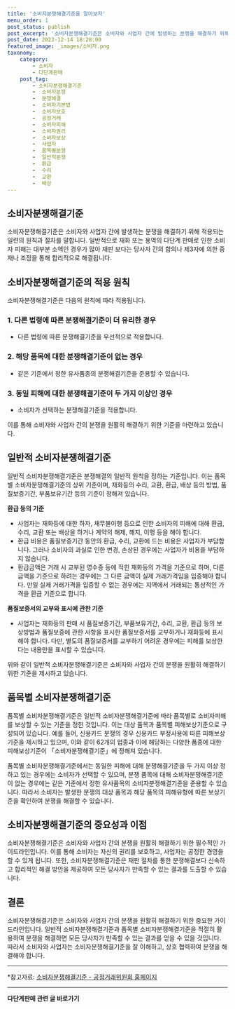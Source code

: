 ```yaml
---
title: '소비자분쟁해결기준을 알아보자'
menu_order: 1
post_status: publish
post_excerpt: '소비자분쟁해결기준은 소비자와 사업자 간에 발생하는 분쟁을 해결하기 위해 적용되는 일련의 원칙과 절차를 말합니다. 일반적으로 재화 또는 용역의 다단계 판매로 인한 소비자 피해는 대부분 소액인 경우가 많아 재판 보다는 당사자 간의 합의나 제3자에 의한 중재나 조정을 통해 합리적으로 해결됩니다.'
post_date: 2023-12-14 18:28:00
featured_image: _images/소비자.png
taxonomy:
    category:
        - 소비자
        - 다단계판매
    post_tag:
        - 소비자분쟁해결기준
        -  소비자분쟁
        -  분쟁해결
        -  소비자기본법
        -  소비자보호
        -  공정거래
        -  소비자피해
        -  소비자권리
        -  소비자보상
        -  사업자
        -  품목별분쟁
        -  일반적분쟁
        -  환급
        -  수리
        -  교환
        -  배상
---
```




## **소비자분쟁해결기준**

소비자분쟁해결기준은 소비자와 사업자 간에 발생하는 분쟁을 해결하기 위해 적용되는 일련의 원칙과 절차를 말합니다. 일반적으로 재화 또는 용역의 다단계 판매로 인한 소비자 피해는 대부분 소액인 경우가 많아 재판 보다는 당사자 간의 합의나 제3자에 의한 중재나 조정을 통해 합리적으로 해결됩니다.

## **소비자분쟁해결기준의 적용 원칙**

소비자분쟁해결기준은 다음의 원칙에 따라 적용됩니다.

### **1. 다른 법령에 따른 분쟁해결기준이 더 유리한 경우**
- 다른 법령에 따른 분쟁해결기준을 우선적으로 적용합니다.

### **2. 해당 품목에 대한 분쟁해결기준이 없는 경우**
- 같은 기준에서 정한 유사품종의 분쟁해결기준을 준용할 수 있습니다.

### **3. 동일 피해에 대한 분쟁해결기준이 두 가지 이상인 경우**
- 소비자가 선택하는 분쟁해결기준을 적용합니다.

이를 통해 소비자와 사업자 간의 분쟁을 원활히 해결하기 위한 기준을 마련하고 있습니다.

## **일반적 소비자분쟁해결기준**

일반적 소비자분쟁해결기준은 분쟁해결의 일반적 원칙을 정하는 기준입니다. 이는 품목별 소비자분쟁해결기준의 상위 기준이며, 재화등의 수리, 교환, 환급, 배상 등의 방법, 품질보증기간, 부품보유기간 등의 기준이 정해져 있습니다.

**환급 등의 기준**
- 사업자는 재화등에 대한 하자, 채무불이행 등으로 인한 소비자의 피해에 대해 환급, 수리, 교환 또는 배상을 하거나 계약의 해제, 해지, 이행 등을 해야 합니다.
- 환급 비용은 품질보증기간 동안의 환급, 수리, 교환에 드는 비용은 사업자가 부담합니다. 그러나 소비자의 과실로 인한 변경, 손상된 경우에는 사업자가 비용을 부담하지 않습니다.
- 환급금액은 거래 시 교부된 영수증 등에 적힌 재화등의 가격을 기준으로 하며, 다른 금액을 기준으로 하려는 경우에는 그 다른 금액이 실제 거래가격임을 입증해야 합니다. 만일 실제 거래가격을 입증할 수 없는 경우에는 지역에서 거래되는 통상적인 가격을 환급 기준으로 합니다.

**품질보증서의 교부와 표시에 관한 기준**
- 사업자는 재화등의 판매 시 품질보증기간, 부품보유기간, 수리, 교환, 환급 등의 보상방법과 품질보증에 관한 사항을 표시한 품질보증서를 교부하거나 재화등에 표시해야 합니다. 다만, 별도의 품질보증서를 교부하기 어려운 경우에는 피해를 보상한다는 내용만을 표시할 수 있습니다.

위와 같이 일반적 소비자분쟁해결기준은 소비자와 사업자 간의 분쟁을 원활히 해결하기 위한 기준을 제시하고 있습니다.

## **품목별 소비자분쟁해결기준**

품목별 소비자분쟁해결기준은 일반적 소비자분쟁해결기준에 따라 품목별로 소비자피해를 보상할 수 있는 기준을 정한 것입니다. 이는 대상 품목과 품목별 피해보상기준으로 구성되어 있습니다. 예를 들어, 신용카드 분쟁의 경우 신용카드 부정사용에 따른 피해보상기준을 제시하고 있으며, 이와 같이 62개의 업종과 이에 해당하는 다양한 품종에 대한 피해보상기준이 「소비자분쟁해결기준」에 정해져 있습니다.

품목별 소비자분쟁해결기준에서는 동일한 피해에 대해 분쟁해결기준을 두 가지 이상 정하고 있는 경우에는 소비자가 선택할 수 있으며, 분쟁 품목에 대해 소비자분쟁해결기준이 없는 경우에는 같은 기준에서 정한 유사품목의 소비자분쟁해결기준을 준용할 수 있습니다. 따라서 소비자는 발생한 분쟁의 대상 품목과 해당 품목의 피해유형에 따른 보상기준을 확인하여 분쟁을 해결할 수 있습니다.

## **소비자분쟁해결기준의 중요성과 이점**

소비자분쟁해결기준은 소비자와 사업자 간의 분쟁을 원활히 해결하기 위한 필수적인 가이드라인입니다. 이를 통해 소비자는 자신의 권리를 보호하고, 사업자는 공정한 경영을 할 수 있게 됩니다. 또한, 소비자분쟁해결기준은 재판 절차를 통한 분쟁해결보다 신속하고 합리적인 해결 방안을 제공하여 모든 당사자가 만족할 수 있는 결과를 도출할 수 있습니다.

## **결론**

소비자분쟁해결기준은 소비자와 사업자 간의 분쟁을 원활히 해결하기 위한 중요한 가이드라인입니다. 일반적 소비자분쟁해결기준과 품목별 소비자분쟁해결기준을 적절히 활용하여 분쟁을 해결하면 모든 당사자가 만족할 수 있는 결과를 얻을 수 있을 것입니다. 따라서 소비자와 사업자는 소비자분쟁해결기준을 잘 이해하고, 상호 협력하여 분쟁을 해결해야 합니다.

---
*참고자료: [소비자분쟁해결기준 - 공정거래위원회 홈페이지](https://www.ftc.go.kr/www/bizCommList.do?key=232&bbsCd=BM184)
<!-- wp:separator -->
<hr class="wp-block-separator has-alpha-channel-opacity"/>
<!-- /wp:separator -->

<!-- wp:group {"backgroundColor":"base","layout":{"type":"constrained"}} -->
<div class="wp-block-group has-base-background-color has-background"><!-- wp:paragraph {"align":"center","fontSize":"medium"} -->
<p class="has-text-align-center has-large-font-size"><strong>다단계판매 관련 글 바로가기</strong></p>
<!-- /wp:paragraph -->


<!-- wp:latest-posts
{"categories":[{"id":30694,"count":19,"description":"","link":"https://uknowlaw.com/category/%eb%8b%a4%eb%8b%a8%ea%b3%84%ed%8c%90%eb%a7%a4/","name":"다단계판매","slug":"다단계판매","taxonomy":"category","parent":0,"meta":[],"_links":{"self":[{"href":"https://uknowlaw.com/wp-json/wp/v2/categories/30694"}],"collection":[{"href":"https://uknowlaw.com/wp-json/wp/v2/categories"}],"about":[{"href":"https://uknowlaw.com/wp-json/wp/v2/taxonomies/category"}],"wp:post_type":[{"href":"https://uknowlaw.com/wp-json/wp/v2/posts?categories=30694"}],"curies":[{"name":"wp","href":"https://api.w.org/{rel}","templated":true}]}}],"postsToShow":100,"excerptLength":28,"postLayout":"grid","columns":2,"featuredImageAlign":"left","featuredImageSizeSlug":"large","fontSize":"small"} /--></div>
<!-- /wp:group -->